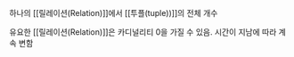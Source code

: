 
하나의 [[릴레이션(Relation)]]에서 [[투플(tuple))]]의 전체 개수

유요한 [[릴레이션(Relation)]]은 카디널리티 0을 가질 수 있음. 시간이 지남에 따라 계속 변함